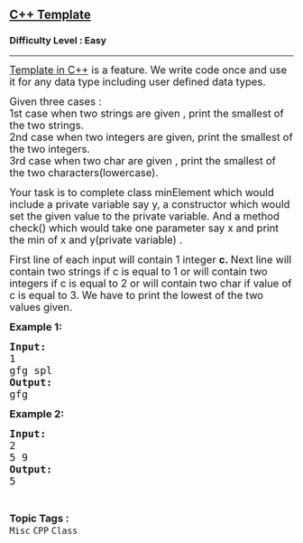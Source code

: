 <h2><a href="https://practice.geeksforgeeks.org/problems/c-template/1?page=3&category=CPP,cpp-strings,CPP-Control-Flow,cpp-pointers&difficulty=School,Basic,Easy&sortBy=submissions">C++ Template</a></h2><h3>Difficulty Level : Easy</h3><hr><div class="problems_problem_content__Xm_eO"><p><span style="font-size:18px"><a href="http://quiz.geeksforgeeks.org/templates-cpp/" target="_blank">Template in C++</a>&nbsp;is a feature. We write code once and use it for any data type including user defined data types.&nbsp;</span></p>

<p><span style="font-size:18px">Given three cases :<br>
1st case when two strings are given , print the smallest of the two strings.<br>
2nd case when two integers are given, print the smallest of the two integers.<br>
3rd case when two char are given , print the smallest of the two characters(lowercase).</span></p>

<p><span style="font-size:18px">Your task is to complete class minElement which would include a private variable say y, a constructor which would set the given value to the private variable. And a method check() which would take one parameter say x and print the min of x and y(private variable) .</span></p>

<p><span style="font-size:18px">First line of each input&nbsp;will contain&nbsp;1 integer&nbsp;<strong>c.&nbsp;</strong>Next line will contain two strings if c is equal to 1 or will contain two integers if c is equal to 2 or will contain two char if value of c is equal to 3. We have to print the lowest of the two values given.</span></p>

<p><span style="font-size:18px"><strong>Example 1:</strong> <strong> </strong></span></p>

<pre><span style="font-size:18px"><strong>Input:</strong>
1
gfg spl
<strong>Output: 
</strong>gfg
</span></pre>

<p><span style="font-size:18px"><strong>Example 2: </strong></span></p>

<pre><span style="font-size:18px"><strong>Input:</strong>
2
5 9
<strong>Output: </strong>
5</span>
</pre>
</div><br><p><span style=font-size:18px><strong>Topic Tags : </strong><br><code>Misc</code>&nbsp;<code>CPP</code>&nbsp;<code>Class</code>&nbsp;
